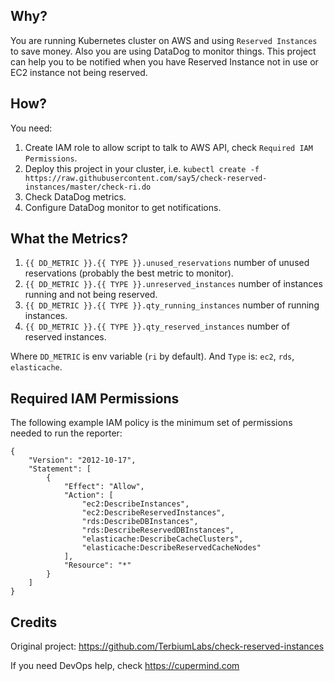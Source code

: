 ## Why?

You are running Kubernetes cluster on AWS and using `Reserved Instances` to save money. Also you are using DataDog to monitor things. This project can help you to be notified when you have Reserved Instance not in use or EC2 instance not being reserved.

## How?

You need:

1. Create IAM role to allow script to talk to AWS API, check `Required IAM Permissions`.
2. Deploy this project in your cluster, i.e. `kubectl create -f https://raw.githubusercontent.com/say5/check-reserved-instances/master/check-ri.do`
3. Check DataDog metrics.
4. Configure DataDog monitor to get notifications.

## What the Metrics?

1. `{{ DD_METRIC }}.{{ TYPE }}.unused_reservations` number of unused reservations (probably the best metric to monitor).
2. `{{ DD_METRIC }}.{{ TYPE }}.unreserved_instances` number of instances running and not being reserved.
3. `{{ DD_METRIC }}.{{ TYPE }}.qty_running_instances` number of running instances.
4. `{{ DD_METRIC }}.{{ TYPE }}.qty_reserved_instances` number of reserved instances.

Where `DD_METRIC` is env variable (`ri` by default). And `Type` is: `ec2`, `rds`, `elasticache`.


## Required IAM Permissions

The following example IAM policy is the minimum set of permissions
needed to run the reporter:


```
{
    "Version": "2012-10-17",
    "Statement": [
        {
            "Effect": "Allow",
            "Action": [
                "ec2:DescribeInstances",
                "ec2:DescribeReservedInstances",
                "rds:DescribeDBInstances",
                "rds:DescribeReservedDBInstances",
                "elasticache:DescribeCacheClusters",
                "elasticache:DescribeReservedCacheNodes"
            ],
            "Resource": "*"
        }
    ]
}
```

## Credits

Original project:
https://github.com/TerbiumLabs/check-reserved-instances

If you need DevOps help, check https://cupermind.com
